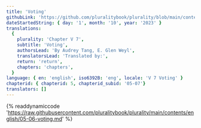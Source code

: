 ```yaml
---
title: 'Voting'
githubLink: 'https://github.com/pluralitybook/plurality/blob/main/contents/english/05-06-voting.md'
dateStartedString: { day: '1', month: '10', year: '2023' }
translations:
  {
    plurality: 'Chapter V 7',
    subtitle: 'Voting',
    authorsLead: 'By Audrey Tang, E. Glen Weyl',
    translatorsLead: 'Translated by:',
    return: 'return',
    chapters: 'chapters',
  }
language: { en: 'english', iso6392B: 'eng', locale: 'V 7 Voting' }
chapterid: { chapterid: 5, chapterid_subid: '05-07'}
translators: []
---
```

{% readdynamiccode 'https://raw.githubusercontent.com/pluralitybook/plurality/main/contents/english/05-06-voting.md' %}
